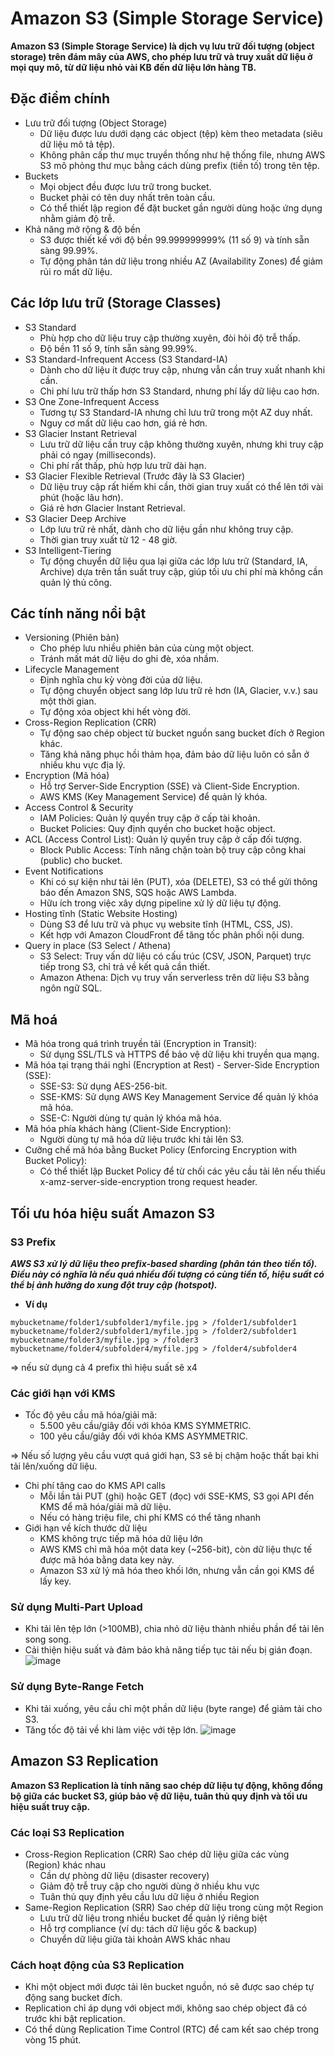 # Amazon S3 (Simple Storage Service)
**Amazon S3 (Simple Storage Service) là dịch vụ lưu trữ đối tượng (object storage) trên đám mây của AWS, cho phép lưu trữ và truy xuất dữ liệu ở mọi quy mô, từ dữ liệu nhỏ vài KB đến dữ liệu lớn hàng TB.**
## Đặc điểm chính
- Lưu trữ đối tượng (Object Storage)
  - Dữ liệu được lưu dưới dạng các object (tệp) kèm theo metadata (siêu dữ liệu mô tả tệp).
  - Không phân cấp thư mục truyền thống như hệ thống file, nhưng AWS S3 mô phỏng thư mục bằng cách dùng prefix (tiền tố) trong tên tệp.
- Buckets
  - Mọi object đều được lưu trữ trong bucket.
  - Bucket phải có tên duy nhất trên toàn cầu.
  - Có thể thiết lập region để đặt bucket gần người dùng hoặc ứng dụng nhằm giảm độ trễ.
- Khả năng mở rộng & độ bền
  - S3 được thiết kế với độ bền 99.999999999% (11 số 9) và tính sẵn sàng 99.99%.
  - Tự động phân tán dữ liệu trong nhiều AZ (Availability Zones) để giảm rủi ro mất dữ liệu.
## Các lớp lưu trữ (Storage Classes)
- S3 Standard
  - Phù hợp cho dữ liệu truy cập thường xuyên, đòi hỏi độ trễ thấp.
  - Độ bền 11 số 9, tính sẵn sàng 99.99%.
- S3 Standard-Infrequent Access (S3 Standard-IA)
  - Dành cho dữ liệu ít được truy cập, nhưng vẫn cần truy xuất nhanh khi cần.
  - Chi phí lưu trữ thấp hơn S3 Standard, nhưng phí lấy dữ liệu cao hơn.
- S3 One Zone-Infrequent Access
  - Tương tự S3 Standard-IA nhưng chỉ lưu trữ trong một AZ duy nhất.
  - Nguy cơ mất dữ liệu cao hơn, giá rẻ hơn.
- S3 Glacier Instant Retrieval
  - Lưu trữ dữ liệu cần truy cập không thường xuyên, nhưng khi truy cập phải có ngay (milliseconds).
  - Chi phí rất thấp, phù hợp lưu trữ dài hạn.
- S3 Glacier Flexible Retrieval (Trước đây là S3 Glacier)
  - Dữ liệu truy cập rất hiếm khi cần, thời gian truy xuất có thể lên tới vài phút (hoặc lâu hơn).
  - Giá rẻ hơn Glacier Instant Retrieval.
- S3 Glacier Deep Archive
  - Lớp lưu trữ rẻ nhất, dành cho dữ liệu gần như không truy cập.
  - Thời gian truy xuất từ 12 - 48 giờ.
- S3 Intelligent-Tiering
  - Tự động chuyển dữ liệu qua lại giữa các lớp lưu trữ (Standard, IA, Archive) dựa trên tần suất truy cập, giúp tối ưu chi phí mà không cần quản lý thủ công.
## Các tính năng nổi bật
- Versioning (Phiên bản)
  - Cho phép lưu nhiều phiên bản của cùng một object.
  - Tránh mất mát dữ liệu do ghi đè, xóa nhầm.
- Lifecycle Management
  - Định nghĩa chu kỳ vòng đời của dữ liệu.
  - Tự động chuyển object sang lớp lưu trữ rẻ hơn (IA, Glacier, v.v.) sau một thời gian.
  - Tự động xóa object khi hết vòng đời.
- Cross-Region Replication (CRR)
  - Tự động sao chép object từ bucket nguồn sang bucket đích ở Region khác.
  - Tăng khả năng phục hồi thảm họa, đảm bảo dữ liệu luôn có sẵn ở nhiều khu vực địa lý.
- Encryption (Mã hóa)
  - Hỗ trợ Server-Side Encryption (SSE) và Client-Side Encryption.
  - AWS KMS (Key Management Service) để quản lý khóa.
- Access Control & Security
  - IAM Policies: Quản lý quyền truy cập ở cấp tài khoản.
  - Bucket Policies: Quy định quyền cho bucket hoặc object.
- ACL (Access Control List): Quản lý quyền truy cập ở cấp đối tượng.
  - Block Public Access: Tính năng chặn toàn bộ truy cập công khai (public) cho bucket.
- Event Notifications
  - Khi có sự kiện như tải lên (PUT), xóa (DELETE), S3 có thể gửi thông báo đến Amazon SNS, SQS hoặc AWS Lambda.
  - Hữu ích trong việc xây dựng pipeline xử lý dữ liệu tự động.
- Hosting tĩnh (Static Website Hosting)
  - Dùng S3 để lưu trữ và phục vụ website tĩnh (HTML, CSS, JS).
  - Kết hợp với Amazon CloudFront để tăng tốc phân phối nội dung.
- Query in place (S3 Select / Athena)
  - S3 Select: Truy vấn dữ liệu có cấu trúc (CSV, JSON, Parquet) trực tiếp trong S3, chỉ trả về kết quả cần thiết.
  - Amazon Athena: Dịch vụ truy vấn serverless trên dữ liệu S3 bằng ngôn ngữ SQL.
## Mã hoá
- Mã hóa trong quá trình truyền tải (Encryption in Transit):
  - Sử dụng SSL/TLS và HTTPS để bảo vệ dữ liệu khi truyền qua mạng.
- Mã hóa tại trạng thái nghỉ (Encryption at Rest) - Server-Side Encryption (SSE):
  - SSE-S3: Sử dụng AES-256-bit.
  - SSE-KMS: Sử dụng AWS Key Management Service để quản lý khóa mã hóa.
  - SSE-C: Người dùng tự quản lý khóa mã hóa.
- Mã hóa phía khách hàng (Client-Side Encryption):
  - Người dùng tự mã hóa dữ liệu trước khi tải lên S3.
- Cưỡng chế mã hóa bằng Bucket Policy (Enforcing Encryption with Bucket Policy):
  - Có thể thiết lập Bucket Policy để từ chối các yêu cầu tải lên nếu thiếu x-amz-server-side-encryption trong request header.
## Tối ưu hóa hiệu suất Amazon S3
### S3 Prefix
***AWS S3 xử lý dữ liệu theo prefix-based sharding (phân tán theo tiền tố). Điều này có nghĩa là nếu quá nhiều đối tượng có cùng tiền tố, hiệu suất có thể bị ảnh hưởng do xung đột truy cập (hotspot).***
- **Ví dụ**
```
mybucketname/folder1/subfolder1/myfile.jpg > /folder1/subfolder1
mybucketname/folder2/subfolder1/myfile.jpg > /folder2/subfolder1
mybucketname/folder3/myfile.jpg > /folder3
mybucketname/folder4/subfolder4/myfile.jpg > /folder4/subfolder4
```
=> nếu sử dụng cả 4 prefix thì hiệu suất sẽ x4
### Các giới hạn với KMS
- Tốc độ yêu cầu mã hóa/giải mã:
  - 5.500 yêu cầu/giây đối với khóa KMS SYMMETRIC.
  - 100 yêu cầu/giây đối với khóa KMS ASYMMETRIC.

=> Nếu số lượng yêu cầu vượt quá giới hạn, S3 sẽ bị chậm hoặc thất bại khi tải lên/xuống dữ liệu.
- Chi phí tăng cao do KMS API calls
  - Mỗi lần tải PUT (ghi) hoặc GET (đọc) với SSE-KMS, S3 gọi API đến KMS để mã hóa/giải mã dữ liệu.
  - Nếu có hàng triệu file, chi phí KMS có thể tăng nhanh
- Giới hạn về kích thước dữ liệu
  - KMS không trực tiếp mã hóa dữ liệu lớn
  - AWS KMS chỉ mã hóa một data key (~256-bit), còn dữ liệu thực tế được mã hóa bằng data key này.
  - Amazon S3 xử lý mã hóa theo khối lớn, nhưng vẫn cần gọi KMS để lấy key.
###  Sử dụng Multi-Part Upload
- Khi tải lên tệp lớn (>100MB), chia nhỏ dữ liệu thành nhiều phần để tải lên song song.
- Cải thiện hiệu suất và đảm bảo khả năng tiếp tục tải nếu bị gián đoạn.
![image](https://github.com/user-attachments/assets/7be5bc8a-c7c3-424b-b173-cf1ff2988cd2)

### Sử dụng Byte-Range Fetch
- Khi tải xuống, yêu cầu chỉ một phần dữ liệu (byte range) để giảm tải cho S3.
- Tăng tốc độ tải về khi làm việc với tệp lớn.
![image](https://github.com/user-attachments/assets/cafb4fbb-8c3f-4f27-ba9d-5e868c34cd5a)

## Amazon S3 Replication
**Amazon S3 Replication là tính năng sao chép dữ liệu tự động, không đồng bộ giữa các bucket S3, giúp bảo vệ dữ liệu, tuân thủ quy định và tối ưu hiệu suất truy cập.**
### Các loại S3 Replication
- Cross-Region Replication (CRR) Sao chép dữ liệu giữa các vùng (Region) khác nhau
  - Cần dự phòng dữ liệu (disaster recovery)
  - Giảm độ trễ truy cập cho người dùng ở nhiều khu vực
  - Tuân thủ quy định yêu cầu lưu dữ liệu ở nhiều Region
- Same-Region Replication (SRR) Sao chép dữ liệu trong cùng một Region
  - Lưu trữ dữ liệu trong nhiều bucket để quản lý riêng biệt
  - Hỗ trợ compliance (ví dụ: tách dữ liệu gốc & backup)
  - Chuyển dữ liệu giữa tài khoản AWS khác nhau
### Cách hoạt động của S3 Replication
- Khi một object mới được tải lên bucket nguồn, nó sẽ được sao chép tự động sang bucket đích.
- Replication chỉ áp dụng với object mới, không sao chép object đã có trước khi bật replication.
- Có thể dùng Replication Time Control (RTC) để cam kết sao chép trong vòng 15 phút.
